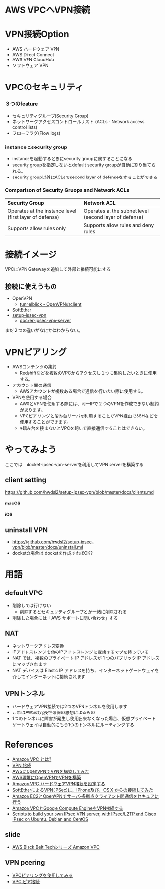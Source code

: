 AWS VPCへVPN接続
===============

# VPN接続Option

+ AWS ハードウェア VPN
+ AWS Direct Connect
+ AWS VPN CloudHub
+ ソフトウェア VPN

# VPCのセキュリティ

### ３つのfeature

+ セキュリティグループ(Security Group)
+ ネットワークアクセスコントロールリスト (ACLs - Network access control lists)
+ フローフラグ(Flow logs)

### instanceとsecurity group

+ instanceを起動するときにsecurity groupに属することになる
+ security groupを指定しないとdefault security groupが自動に割り当てられる。
+ security group以外にACLsでsecond layer of defenseをすることができる

### Comparison of Security Gruops and Network ACLs

| Security Group                                          | Network ACL                                            |
|:--------------------------------------------------------|:-------------------------------------------------------|
| Operates at the instance level (first layer of defense) | Operates at the subnet level (second layer of defense) |
| Supports allow rules only                               | Supports allow rules and deny rules                    |


# 接続イメージ

VPCにVPN Gatewayを追加して外部と接続可能にする

## 接続に使えうもの

+ OpenVPN
  + [tunnelblick - OpenVPNのclient](https://tunnelblick.net/documents.html)
+ [SoftEther](http://ja.softether.org/)
+ [setup-ipsec-vpn](https://github.com/hwdsl2/setup-ipsec-vpn)
  + [docker-ipsec-vpn-server](https://github.com/hwdsl2/docker-ipsec-vpn-server)

まだ２つの違いがなにかはわからない。

# VPNピアリング

+ AWSコンテンツの集約
  + Redshiftなどを複数のVPCからアクセスし１つに集約したいときに使用する。
+ アカウント間の通信
  + AWSアカウントが複数ある場合で通信を行いたい際に使用する。
+ VPNを使用する場合
  + AWSとVPNを使用する際には、同一IPで２つのVPNを作成できない制約があります。
  + VPCピアリングと踏み台サーバを利用することでVPN経由でSSHなどを使用することができます。
  + ※踏み台を挟まないとVPCを跨いで直接通信することはできない。

# やってみよう

ここでは　docket-ipsec-vpn-serverを利用してVPN serverを構築する

## client setting

<https://github.com/hwdsl2/setup-ipsec-vpn/blob/master/docs/clients.md>

#### macOS

#### iOS

## uninstall VPN

+ <https://github.com/hwdsl2/setup-ipsec-vpn/blob/master/docs/uninstall.md>
+ docketの場合は docketを作成すればOK?

# 用語

## default VPC

+ 削除しては行けない
  + 削除するとセキュリティグループとか一緒に削除される
+ 削除した場合には「AWS サポートに問い合わせ」する

## NAT

+ ネットワークアドレス変換
+ IPアドレスレンジを他のIPアドレスレンジに変換するマプを持っている
+ NAT では、複数のプライベート IP アドレスが 1 つのパブリック IP アドレスにマップされます
+ NAT デバイスは Elastic IP アドレスを持ち、インターネットゲートウェイを介してインターネットに接続されます

## VPNトンネル

+ ハードウェアVPN接続では2つのVPNトンネルを使用します
+ これはAWSの冗長性確保の思想によるもの
+ 1つのトンネルに障害が発生し使用出来なくなった場合、仮想プライベートゲートウェイは自動的にもう1つのトンネルにルーティングする

# References

+ [Amazon VPC とは?](http://docs.aws.amazon.com/ja_jp/AmazonVPC/latest/UserGuide/VPC_Introduction.html)
+ [VPN 接続](http://docs.aws.amazon.com/ja_jp/AmazonVPC/latest/UserGuide/vpn-connections.html)
+ [AWSにOpenVPNでVPNを構築してみた](http://qiita.com/saitoxu/items/b0a265edfb11ac381c89)
+ [AWS環境にOpenVPNでVPNを構築](http://qiita.com/hideki/items/657a5701133e713fcf8c)
+ [Amazon VPC ハードウェアVPN接続を設定する](http://dev.classmethod.jp/cloud/aws/configure-vpc-vpn-connect/)
+ [SoftEtherによるVPN(IPSec)に、IPhone及び、OS X からの接続してみた](http://dev.classmethod.jp/smartphone/softether_l2tp_over_ipsec/)
+ [Amazon EC2とOpenVPNでサーバ-多拠点クライアント間通信をセキュアに行う](http://dev.classmethod.jp/cloud/aws/ec2-ssl-vpn-use-openvpn/)
+ [Amazon VPCとGoogle Compute EngineをVPN接続する](http://dev.classmethod.jp/cloud/vpn-interconnect-amazon-vpc-and-gce/)
+ [Scripts to build your own IPsec VPN server, with IPsec/L2TP and Cisco IPsec on Ubuntu, Debian and CentOS](https://github.com/hwdsl2/setup-ipsec-vpn)

## slide

+ [AWS Black Belt Techシリーズ Amazon VPC](http://www.slideshare.net/AmazonWebServicesJapan/aws-black-belt-tech-amazon-vpc-47025202)

## VPN peering

+ [VPCピアリングを使用してみる](http://qiita.com/SatoHiroyuki/items/ebc28a39ea70c097e161)
+ [VPC ピア接続](http://docs.aws.amazon.com/ja_jp/AmazonVPC/latest/UserGuide/vpc-peering.html)
